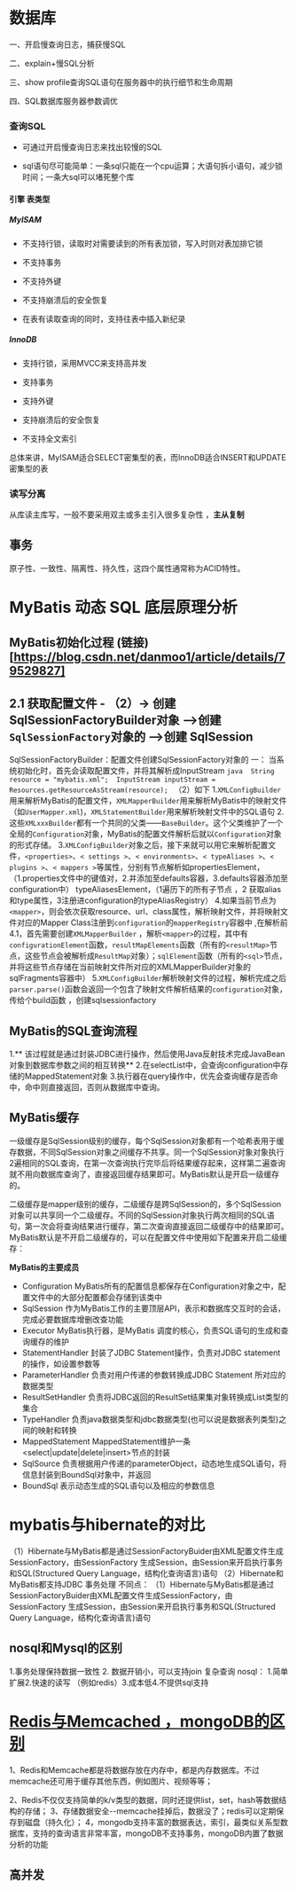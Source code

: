 数据库
===
一、开启慢查询日志，捕获慢SQL

二、explain+慢SQL分析

三、show profile查询SQL语句在服务器中的执行细节和生命周期

四、SQL数据库服务器参数调优

###  **查询SQL**

*   可通过开启慢查询日志来找出较慢的SQL

*   sql语句尽可能简单：一条sql只能在一个cpu运算；大语句拆小语句，减少锁时间；一条大sql可以堵死整个库

#### **引擎**  表类型

##### MyISAM

*   不支持行锁，读取时对需要读到的所有表加锁，写入时则对表加排它锁

*   不支持事务

*   不支持外键

*   不支持崩溃后的安全恢复

*   在表有读取查询的同时，支持往表中插入新纪录

##### InnoDB

*   支持行锁，采用MVCC来支持高并发

*   支持事务

*   支持外键

*   支持崩溃后的安全恢复

*   不支持全文索引

总体来讲，MyISAM适合SELECT密集型的表，而InnoDB适合INSERT和UPDATE密集型的表

 ### **读写分离**
从库读主库写，一般不要采用双主或多主引入很多复杂性 ，**主从复制**

## 事务

原子性、一致性、隔离性、持久性，这四个属性通常称为ACID特性。


# MyBatis 动态 SQL 底层原理分析

## MyBatis初始化过程  (链接)[https://blog.csdn.net/danmoo1/article/details/79529827]
## 2.1 获取配置文件 - （2）->  创建SqlSessionFactoryBuilder对象  -->创建`SqlSessionFactory`对象的   -->创建 SqlSession 

SqlSessionFactoryBuilder：配置文件创建SqlSessionFactory对象的
一：
当系统初始化时，首先会读取配置文件，并将其解析成InputStream 
``java 
String resource = "mybatis.xml"; 
InputStream inputStream = Resources.getResourceAsStream(resource);
 ``
（2）如下 
1.`XMLConfigBuilder`用来解析MyBatis的配置文件，`XMLMapperBuilder`用来解析MyBatis中的映射文件（如`UserMapper.xml`)，`XMLStatementBuilder`用来解析映射文件中的SQL语句
2.这些`XMLxxxBuilder`都有一个共同的父类——`BaseBuilder`。这个父类维护了一个全局的`Configuration`对象，MyBatis的配置文件解析后就以`Configuration`对象的形式存储。
3.`XMLConfigBuilder`对象之后，接下来就可以用它来解析配置文件，`<properties>`、`< settings >`、`< environments>`、`< typeAliases >`、`< plugins >`、`< mappers >`等属性，分别有节点解析如propertiesElement，（1.properties文件中的键值对，2.并添加至defaults容器，3.defaults容器添加至configuration中）
typeAliasesElement，（1遍历<typeAliases>下的所有子节点 ，2 获取alias和type属性，3注册进configuration的typeAliasRegistry）
4.如果当前节点为`<mapper>`，则会依次获取resource、url、class属性，解析映射文件，并将映射文件对应的Mapper Class注册到`configuration`的`mapperRegistry`容器中 ,在解析前
4.1，首先需要创建`XMLMapperBuilder` ，解析`<mapper>`的过程，其中有`configurationElement`函数，`resultMapElements`函数（所有的`<resultMap>`节点，这些节点会被解析成`ResultMap`对象）；`sqlElement`函数（所有的`<sql>`节点，并将这些节点存储在当前映射文件所对应的XMLMapperBuilder对象的sqlFragments容器中）
5.`XMLConfigBuilder`解析映射文件的过程，解析完成之后`parser.parse()`函数会返回一个包含了映射文件解析结果的`configuration`对象，传给个build函数 ，创建sqlsessionfactory

## **MyBatis的SQL查询流程**

1.** 该过程就是通过封装JDBC进行操作，然后使用Java反射技术完成JavaBean对象到数据库参数之间的相互转换**
2.在selectList中，会查询configuration中存储的MappedStatement对象
3.执行器在query操作中，优先会查询缓存是否命中，命中则直接返回，否则从数据库中查询。

##  **MyBatis缓存**


一级缓存是SqlSession级别的缓存，每个SqlSession对象都有一个哈希表用于缓存数据，不同SqlSession对象之间缓存不共享。同一个SqlSession对象对象执行2遍相同的SQL查询，在第一次查询执行完毕后将结果缓存起来，这样第二遍查询就不用向数据库查询了，直接返回缓存结果即可。MyBatis默认是开启一级缓存的。

二级缓存是mapper级别的缓存，二级缓存是跨SqlSession的，多个SqlSession对象可以共享同一个二级缓存。不同的SqlSession对象执行两次相同的SQL语句，第一次会将查询结果进行缓存，第二次查询直接返回二级缓存中的结果即可。MyBatis默认是不开启二级缓存的，可以在配置文件中使用如下配置来开启二级缓存：

<settings>
    <setting name="cacheEnabled" value="true"/>
</settings>

**MyBatis的主要成员**
*   Configuration        MyBatis所有的配置信息都保存在Configuration对象之中，配置文件中的大部分配置都会存储到该类中
*   SqlSession            作为MyBatis工作的主要顶层API，表示和数据库交互时的会话，完成必要数据库增删改查功能
*   Executor               MyBatis执行器，是MyBatis 调度的核心，负责SQL语句的生成和查询缓存的维护
*   StatementHandler 封装了JDBC Statement操作，负责对JDBC statement 的操作，如设置参数等
*   ParameterHandler  负责对用户传递的参数转换成JDBC Statement 所对应的数据类型
*   ResultSetHandler   负责将JDBC返回的ResultSet结果集对象转换成List类型的集合
*   TypeHandler          负责java数据类型和jdbc数据类型(也可以说是数据表列类型)之间的映射和转换
*   MappedStatement  MappedStatement维护一条<select|update|delete|insert>节点的封装
*   SqlSource              负责根据用户传递的parameterObject，动态地生成SQL语句，将信息封装到BoundSql对象中，并返回
*   BoundSql              表示动态生成的SQL语句以及相应的参数信息

# mybatis与hibernate的对比

（1）Hibernate与MyBatis都是通过SessionFactoryBuider由XML配置文件生成SessionFactory，由SessionFactory 生成Session，由Session来开启执行事务和SQL(Structured Query Language，结构化查询语言)语句
 （2）Hibernate和MyBatis都支持JDBC  事务处理
  不同点：
（1）Hibernate与MyBatis都是通过SessionFactoryBuider由XML配置文件生成SessionFactory，由SessionFactory 生成Session，由Session来开启执行事务和SQL(Structured Query Language，结构化查询语言)语句

##  nosql和Mysql的区别
1.事务处理保持数据一致性
2. 数据开销小，可以支持join 复杂查询
nosql：
1.简单扩展2.快速的读写 （例如redis）3.成本低4.不提供sql支持


# [Redis与Memcached ，mongoDB的区别](http://www.cnblogs.com/wangkai1990/p/5212404.html)
1、Redis和Memcache都是将数据存放在内存中，都是内存数据库。不过memcache还可用于缓存其他东西，例如图片、视频等等；

2、Redis不仅仅支持简单的k/v类型的数据，同时还提供list，set，hash等数据结构的存储；
3、存储数据安全--memcache挂掉后，数据没了；redis可以定期保存到磁盘（持久化）；
4，mongodb支持丰富的数据表达，索引，最类似关系型数据库，支持的查询语言非常丰富，mongoDB不支持事务，mongoDB内置了数据分析的功能



##  高并发
###